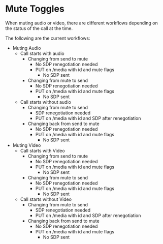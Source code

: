 # Mute Toggles

When muting audio or video, there are different workflows depending on the status of the call at the time.

The following are the current workflows:

* Muting Audio
  * Call starts with audio
    * Changing from send to mute
      * No SDP renegotiation needed
      * PUT on /media with id and mute flags
        * No SDP sent
    * Changing from mute to send
      * No SDP renegotiation needed
      * PUT on /media with id and mute flags
        * No SDP sent
  * Call starts without audio
    * Changing from mute to send
      * SDP renegotiation needed
      * PUT on /media with id and SDP after renegotiation
    * Changing back from send to mute
      * No SDP renegotiation needed
      * PUT on /media with id and mute flags
        * No SDP sent
* Muting Video
  * Call starts with Video
    * Changing from send to mute
      * No SDP renegotiation needed
      * PUT on /media with id and mute flags
        * No SDP sent
    * Changing from mute to send
      * No SDP renegotiation needed
      * PUT on /media with id and mute flags
        * No SDP sent
  * Call starts without Video
    * Changing from mute to send
      * SDP renegotiation needed
      * PUT on /media with id and SDP after renegotiation
    * Changing back from send to mute
      * No SDP renegotiation needed
      * PUT on /media with id and mute flags
        * No SDP sent
